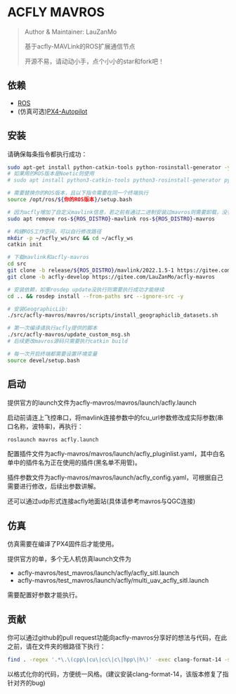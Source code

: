 # ACFLY MAVROS

> Author & Maintainer: LauZanMo
>
> 基于acfly-MAVLink的ROS扩展通信节点
>
> 开源不易，请动动小手，点个小小的star和fork吧！

## 依赖

- [ROS](https://www.ros.org/)
- (仿真可选)[PX4-Autopilot](https://github.com/PX4/PX4-Autopilot)

## 安装

请确保每条指令都执行成功：

```bash
sudo apt-get install python-catkin-tools python-rosinstall-generator -y
# 如果用的ROS版本是Noetic则使用
# sudo apt install python3-catkin-tools python3-rosinstall-generator python3-osrf-pycommon -y

# 需要替换你的ROS版本，且以下指令需要在同一个终端执行
source /opt/ros/${你的ROS版本}/setup.bash

# 因为acfly增加了自定义mavlink信息，若之前有通过二进制安装过mavros则需要卸载，没有则跳过
sudo apt remove ros-${ROS_DISTRO}-mavlink ros-${ROS_DISTRO}-mavros

# 构建ROS工作空间，可以自行修改路径
mkdir -p ~/acfly_ws/src && cd ~/acfly_ws
catkin init

# 下载mavlink和acfly-mavros
cd src
git clone -b release/${ROS_DISTRO}/mavlink/2022.1.5-1 https://gitee.com/LauZanMo/mavlink
git clone -b acfly-develop https://gitee.com/LauZanMo/acfly-mavros

# 安装依赖，如果rosdep update没执行则需要执行成功才能继续
cd .. && rosdep install --from-paths src --ignore-src -y

# 安装GeographicLib:
./src/acfly-mavros/mavros/scripts/install_geographiclib_datasets.sh

# 第一次编译请执行acfly提供的脚本
./src/acfly-mavros/update_custom_msg.sh
# 后续更改mavros源码只需要执行catkin build

# 每一次开启终端都需要设置环境变量
source devel/setup.bash
```

## 启动

提供官方的launch文件为acfly-mavros/mavros/launch/acfly.launch

启动前请连上飞控串口，将mavlink连接参数中的fcu_url参数修改成实际参数(串口名称，波特率)，再执行：

```bash
roslaunch mavros acfly.launch
```

配置插件文件为acfly-mavros/mavros/launch/acfly_pluginlist.yaml，其中白名单中的插件名为正在使用的插件(黑名单不用管)。

插件参数文件为acfly-mavros/mavros/launch/acfly_config.yaml，可根据自己需要进行修改，后续出参数讲解。

还可以通过udp形式连接acfly地面站(具体请参考mavros与QGC连接)

## 仿真

仿真需要在编译了PX4固件后才能使用。

提供官方的单，多个无人机仿真launch文件为

- acfly-mavros/test_mavros/launch/acfly/acfly_sitl.launch
- acfly-mavros/test_mavros/launch/acfly/multi_uav_acfly_sitl.launch

需要配置好参数才能执行。

## 贡献

你可以通过github的pull request功能向acfly-mavros分享好的想法与代码，在此之前，请在文件夹的根路径下执行：

```bash
find . -regex '.*\.\(cpp\|cu\|cc\|c\|hpp\|h\)' -exec clang-format-14 -style=file -i {} \;
```

以格式化你的代码，方便统一风格。(建议安装clang-format-14，该版本修复了指针对齐的bug)

